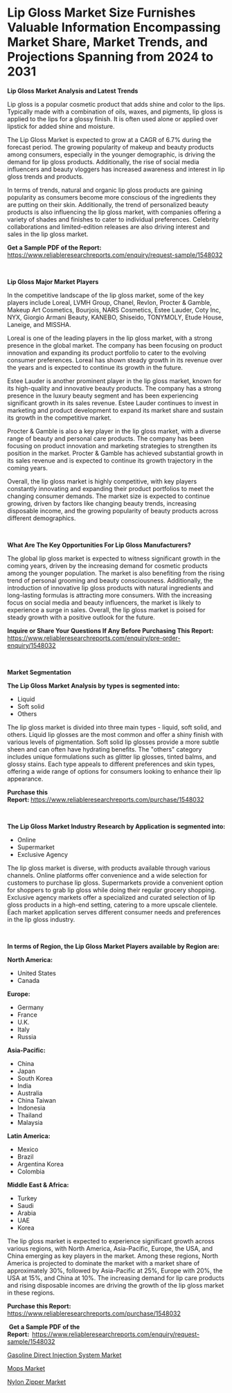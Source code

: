 <p><h1>Lip Gloss Market Size Furnishes Valuable Information Encompassing Market Share, Market Trends, and Projections Spanning from 2024 to 2031</h1></p><p><strong>Lip Gloss Market Analysis and Latest Trends</strong></p>
<p><p>Lip gloss is a popular cosmetic product that adds shine and color to the lips. Typically made with a combination of oils, waxes, and pigments, lip gloss is applied to the lips for a glossy finish. It is often used alone or applied over lipstick for added shine and moisture.</p><p>The Lip Gloss Market is expected to grow at a CAGR of 6.7% during the forecast period. The growing popularity of makeup and beauty products among consumers, especially in the younger demographic, is driving the demand for lip gloss products. Additionally, the rise of social media influencers and beauty vloggers has increased awareness and interest in lip gloss trends and products.</p><p>In terms of trends, natural and organic lip gloss products are gaining popularity as consumers become more conscious of the ingredients they are putting on their skin. Additionally, the trend of personalized beauty products is also influencing the lip gloss market, with companies offering a variety of shades and finishes to cater to individual preferences. Celebrity collaborations and limited-edition releases are also driving interest and sales in the lip gloss market.</p></p>
<p><strong>Get a Sample PDF of the Report:&nbsp;</strong> <a href="https://www.reliableresearchreports.com/enquiry/request-sample/1548032">https://www.reliableresearchreports.com/enquiry/request-sample/1548032</a></p>
<p>&nbsp;</p>
<p><strong>Lip Gloss Major Market Players</strong></p>
<p><p>In the competitive landscape of the lip gloss market, some of the key players include Loreal, LVMH Group, Chanel, Revlon, Procter & Gamble, Makeup Art Cosmetics, Bourjois, NARS Cosmetics, Estee Lauder, Coty Inc, NYX, Giorgio Armani Beauty, KANEBO, Shiseido, TONYMOLY, Etude House, Laneige, and MISSHA.</p><p>Loreal is one of the leading players in the lip gloss market, with a strong presence in the global market. The company has been focusing on product innovation and expanding its product portfolio to cater to the evolving consumer preferences. Loreal has shown steady growth in its revenue over the years and is expected to continue its growth in the future.</p><p>Estee Lauder is another prominent player in the lip gloss market, known for its high-quality and innovative beauty products. The company has a strong presence in the luxury beauty segment and has been experiencing significant growth in its sales revenue. Estee Lauder continues to invest in marketing and product development to expand its market share and sustain its growth in the competitive market.</p><p>Procter & Gamble is also a key player in the lip gloss market, with a diverse range of beauty and personal care products. The company has been focusing on product innovation and marketing strategies to strengthen its position in the market. Procter & Gamble has achieved substantial growth in its sales revenue and is expected to continue its growth trajectory in the coming years.</p><p>Overall, the lip gloss market is highly competitive, with key players constantly innovating and expanding their product portfolios to meet the changing consumer demands. The market size is expected to continue growing, driven by factors like changing beauty trends, increasing disposable income, and the growing popularity of beauty products across different demographics.</p></p>
<p>&nbsp;</p>
<p><strong>What Are The Key Opportunities For Lip Gloss Manufacturers?</strong></p>
<p><p>The global lip gloss market is expected to witness significant growth in the coming years, driven by the increasing demand for cosmetic products among the younger population. The market is also benefiting from the rising trend of personal grooming and beauty consciousness. Additionally, the introduction of innovative lip gloss products with natural ingredients and long-lasting formulas is attracting more consumers. With the increasing focus on social media and beauty influencers, the market is likely to experience a surge in sales. Overall, the lip gloss market is poised for steady growth with a positive outlook for the future.</p></p>
<p><strong>Inquire or Share Your Questions If Any Before Purchasing This Report:</strong> <a href="https://www.reliableresearchreports.com/enquiry/pre-order-enquiry/1548032">https://www.reliableresearchreports.com/enquiry/pre-order-enquiry/1548032</a></p>
<p>&nbsp;</p>
<p><strong>Market Segmentation</strong></p>
<p><strong>The Lip Gloss Market Analysis by types is segmented into:</strong></p>
<p><ul><li>Liquid</li><li>Soft solid</li><li>Others</li></ul></p>
<p><p>The lip gloss market is divided into three main types - liquid, soft solid, and others. Liquid lip glosses are the most common and offer a shiny finish with various levels of pigmentation. Soft solid lip glosses provide a more subtle sheen and can often have hydrating benefits. The "others" category includes unique formulations such as glitter lip glosses, tinted balms, and glossy stains. Each type appeals to different preferences and skin types, offering a wide range of options for consumers looking to enhance their lip appearance.</p></p>
<p><strong>Purchase this Report:&nbsp;</strong><a href="https://www.reliableresearchreports.com/purchase/1548032">https://www.reliableresearchreports.com/purchase/1548032</a></p>
<p>&nbsp;</p>
<p><strong>The Lip Gloss Market Industry Research by Application is segmented into:</strong></p>
<p><ul><li>Online</li><li>Supermarket</li><li>Exclusive Agency</li></ul></p>
<p><p>The lip gloss market is diverse, with products available through various channels. Online platforms offer convenience and a wide selection for customers to purchase lip gloss. Supermarkets provide a convenient option for shoppers to grab lip gloss while doing their regular grocery shopping. Exclusive agency markets offer a specialized and curated selection of lip gloss products in a high-end setting, catering to a more upscale clientele. Each market application serves different consumer needs and preferences in the lip gloss industry.</p></p>
<p>&nbsp;</p>
<p><strong>In terms of Region, the Lip Gloss Market Players available by Region are:</strong></p>
<p>
    <p> <strong> North America: </strong>
        <ul>
            <li>United States</li>
            <li>Canada</li>
        </ul>
        </p> 
    <p> <strong> Europe: </strong>
        <ul>
            <li>Germany</li>
            <li>France</li>
            <li>U.K.</li>
            <li>Italy</li>
            <li>Russia</li>
        </ul>
        </p> 
    <p> <strong> Asia-Pacific: </strong>
        <ul>
            <li>China</li>
            <li>Japan</li>
            <li>South Korea</li>
            <li>India</li>
            <li>Australia</li>
            <li>China Taiwan</li>
            <li>Indonesia</li>
            <li>Thailand</li>
            <li>Malaysia</li>
        </ul>
        </p> 
    <p> <strong> Latin America: </strong>
        <ul>
            <li>Mexico</li>
            <li>Brazil</li>
            <li>Argentina Korea</li>
            <li>Colombia</li>
        </ul>
        </p> 
    <p> <strong> Middle East & Africa: </strong>
        <ul>
            <li>Turkey</li>
            <li>Saudi</li>
            <li>Arabia</li>
            <li>UAE</li>
            <li>Korea</li>
        </ul>
    </p>
    </p>
<p><p>The lip gloss market is expected to experience significant growth across various regions, with North America, Asia-Pacific, Europe, the USA, and China emerging as key players in the market. Among these regions, North America is projected to dominate the market with a market share of approximately 30%, followed by Asia-Pacific at 25%, Europe with 20%, the USA at 15%, and China at 10%. The increasing demand for lip care products and rising disposable incomes are driving the growth of the lip gloss market in these regions.</p></p>
<p><strong>Purchase this Report: </strong><a href="https://www.reliableresearchreports.com/purchase/1548032">https://www.reliableresearchreports.com/purchase/1548032</a></p>
<p>&nbsp;<strong>Get a Sample PDF of the Report:&nbsp;&nbsp;</strong><a href="https://www.reliableresearchreports.com/enquiry/request-sample/1548032">https://www.reliableresearchreports.com/enquiry/request-sample/1548032</a></p>
<p><strong></strong></p>
<p><p><a href="https://shimmer-gardenia-37a.notion.site/Gasoline-Direct-Injection-System-Market-Size-Global-Industry-Overview-Market-Segmentation-and-Fore-e1d643ba18674d7cbf4ce8a1f902400a">Gasoline Direct Injection System Market</a></p><p><a href="https://github.com/lataunyatinikmelvin59ilbd0dv/Market-Research-Report-List-1/blob/main/mops-market.md">Mops Market</a></p><p><a href="https://github.com/JameTravis/Market-Research-Report-List-4/blob/main/nylon-zipper-market.md">Nylon Zipper Market</a></p></p>